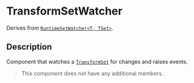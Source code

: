# TransformSetWatcher

Derives from [`RuntimeSetWatcher<T, TSet>`](runtime-set-watcher.md).

## Description

Component that watches a [`TransformSet`](../sets/transform-set.md) for changes and raises events.

> This component does not have any additional members.
